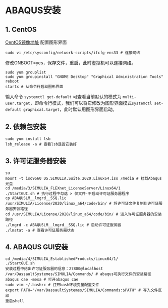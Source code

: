 # ABAQUS安装

## 1. CentOS
[CentOS镜像地址](https://mirrors.tuna.tsinghua.edu.cn/centos/7.9.2009/isos/x86_64/)
配置图形界面
```
sudo vi /etc/sysconfig/network-scripts/ifcfg-ens33 # 连接网络
```
修改ONBOOT=yes，保存文件，重启，此时虚拟机可以连接网络。
```
sudo yum grouplist
sudo yum groupinstall "GNOME Desktop" "Graphical Administration Tools"
reboot
startx # 从命令行启动图形界面
```
输入命令 `systemctl get-default` 可查看当前默认的模式为 `multi-user.target`，即命令行模式，我们可以将它修改为图形界面模式`systemctl set-default graphical.target`，此时默认用图形界面启动。

## 2. 依赖包安装
```
sudo yum install lsb
lsb_release -a # 查看lsb是否安装好
```

## 3. 许可证服务器安装
```
su
mount -t iso9660 DS.SIMULIA.Suite.2020.Linux64.iso /media # 挂载Abaqus光盘
cd /media/3/SIMULIA_FLEXnet_LicenseServer/Linux64/1
./StartGUI.sh # 执行过程中勾选 > 仅文件-不启动许可证服务器程序
cp ABAQUSLM__lmgrd__SSQ.lic /usr/SIMULIA/License/2020/linux_a64/code/bin/ # 将许可证文件复制到许可证服务器安装路径
cd /usr/SIMULIA/License/2020/linux_a64/code/bin/ # 进入许可证服务器的安装路径
./lmgrd -c ABAQUSLM__lmgrd__SSQ.lic # 启动许可证服务器
./lmstat -a # 查看许可证服务器状态
```

## 4. ABAQUS GUI安装
```
cd /media/4/SIMULIA_EstablishedProducts/Linux64/1/
./StartGUI.sh
安装过程中给出许可证服务器的信息：27800@localhost
/var/DassaultSystemes/SIMULIA/Commands/ # abaqus可执行文件的安装路径
abaqus cae -mesa # 打开abaqus cae
sudo vim ~/.bashrc # 打开bash环境变量配置文件
export PATH="/var/DassaultSystemes/SIMULIA/Commands:$PATH" # 写入文件底部
重启shell
```

